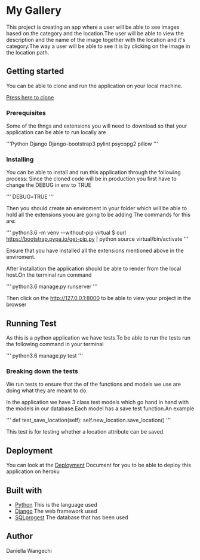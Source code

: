 # My Gallery

This project is creating an app where a user will be able to see images based on the category and the location.The user will be able to view the description and the name of the image together with the location and it's category.The way a user will be able to see it is by clicking on the image in the location path.

## Getting started

You can be able to clone and run the application on your local machine.

[Press here to clone](https://github.com/ChegeDaniella/My-Gallery.git)

### Prerequisites

Some of the thngs and extensions you will need to download so that your application can be able to run locally are

'''Python
Django
Django-bootstrap3
pylint
psycopg2
pillow
'''

### Installing

You can be able to install and run this application through the following process:
Since the cloned code will be in production you first have to change the DEBUG in env to TRUE

'''
DEBUG=TRUE
'''

Then you should create an enviroment in your folder which will be able to hold all the extensions yoou are going to be adding
The commands for this are:

'''
python3.6 -m venv --without-pip virtual
$ curl https://bootstrap.pypa.io/get-pip.py | python
source virtual/bin/activate
'''

Ensure that you have installed all the extensions mentioned above in the enviroment.

After installation the application should be able to render from the local host.On the terminal run command

'''
python3.6 manage.py runserver
'''

Then click on the http://127.0.0.1:8000 to be able to view your project in the browser

## Running Test

As this is a python application we have tests.To be able to run the tests run the following command in your terminal

'''
python3.6 manage.py test
'''

### Breaking down the tests

We run tests to ensure that the of the functions and models we use are doing what they are meant to do.

In the application we have 3 class test models which go hand in hand with the models in our database.Each model has a save test function.An example

'''
        def test_save_location(self):
                self.new_location.save_location() 
'''

This test is for testing whether a location attribute can be saved.


## Deployment

You can look at the [Deployment]() Document for you to be able to deploy this application on heroku

## Built with 
* [Python]() This is the language used
* [Django]() The web framework used
* [SQLprogest]() The database that has been used

## Author

Daniella Wangechi


